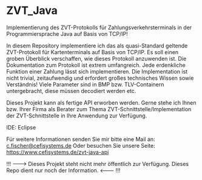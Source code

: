 # ZVT_Java
Implementierung des ZVT-Protokolls für Zahlungsverkehrsterminals in der Programmiersprache Java auf Basis von TCP/IP!

In diesem Repository implementiere ich das als quasi-Standard geltende ZVT-Protokoll für Kartenterminals auf Basis von TCP/IP. Es soll einen groben Überblick verschaffen, wie dieses Protokoll anzuwenden ist. Die Dokumentation zum Protokoll ist extrem umfangreich. Jede erdenkliche Funktion einer Zahlung lässt sich implementieren. Die Implementation ist nicht trivial, zeitaufwendig und erfordert großes technisches Wissen sowie Verständnis! Viele Parameter sind in BMP bzw. TLV-Containern untergebracht, diese müssen decodiert werden etc.

Dieses Projekt kann als fertige API erworben werden. Gerne stehe ich Ihnen bzw. Ihrer Firma als Berater zum Thema ZVT-Schnittstelle/Implementation der ZVT-Schnittstelle in Ihre Anwendung zur Verfügung.

IDE: Eclipse

Für weitere Informationen senden Sie mir bitte eine Mail an: c.fischer@cefisystems.de
Oder besuchen Sie unsere Seite: https://www.cefisystems.de/zvt-java-api


!!! ---> Dieses Projekt steht nicht mehr öffentlich zur Verfügung. Dieses Repo dient nur noch der Information. <--- !!!
